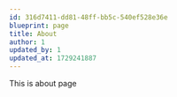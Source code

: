 ```yaml
---
id: 316d7411-dd81-48ff-bb5c-540ef528e36e
blueprint: page
title: About
author: 1
updated_by: 1
updated_at: 1729241887
---
```

This is about page